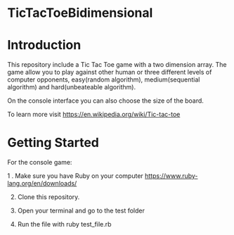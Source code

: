 # TicTacToeBidimensional

# Introduction

This repository include a Tic Tac Toe game with a two dimension array.
The game allow you to play against other human or three different levels of computer opponents, easy(random algorithm), medium(sequential algorithm) and hard(unbeateable algorithm).

On the console interface you can also choose the size of the board.

To learn more visit https://en.wikipedia.org/wiki/Tic-tac-toe

# Getting Started

For the console game:

   1 . Make sure you have Ruby on your computer https://www.ruby-lang.org/en/downloads/ 
   
   2. Clone this repository.
   
   3. Open your terminal and go to the test folder
   4. Run the file with ruby test_file.rb 
